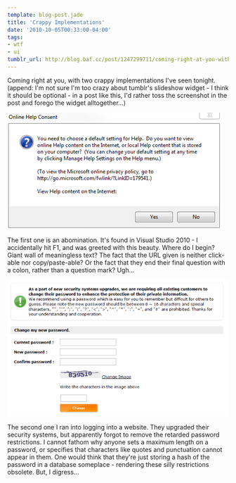 ```yaml
---
template: blog-post.jade
title: 'Crappy Implementations'
date: '2010-10-05T00:33:00-04:00'
tags:
- wtf
- ui
tumblr_url: http://blog.baf.cc/post/1247299711/coming-right-at-you-with-two-crappy
---
```

Coming right at you, with two crappy implementations I've seen tonight. (append: I'm not sure I'm too crazy about tumblr's slideshow widget - I think it should be optional - in a post like this, I'd rather toss the screenshot in the post and forego the widget alltogether...)

![Visual Studio 2010](tumblr_l9svbkiFRj1qe3fazo1_500.png)

The first one is an abomination. It's found in Visual Studio 2010 - I accidentally hit F1, and was greeted with this beauty. Where do I begin? Giant wall of meaningless text? The fact that the URL given is neither click-able nor copy/paste-able? Or the fact that they end their final question with a colon, rather than a question mark? Ugh...

![Security Restrictions](tumblr_l9svbkiFRj1qe3fazo2_1280.png)

The second one I ran into logging into a website. They upgraded their security systems, but apparently forgot to remove the retarded password restrictions. I cannot fathom why anyone sets a maximum length on a password, or specifies that characters like quotes and punctuation cannot appear in them. One would think that they're just storing a hash of the password in a database someplace - rendering these silly restrictions obsolete. But, I digress...